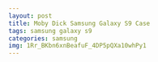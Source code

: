 ```yaml
---
layout: post
title: Moby Dick Samsung Galaxy S9 Case
tags: samsung galaxy s9
categories: samsung
img: 1Rr_BKbn6xnBeafuF_4DP5pQXa10whPy1
---
```

